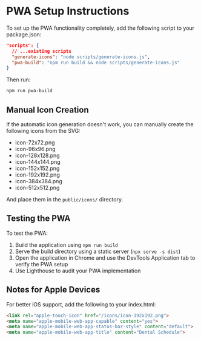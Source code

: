 # PWA Setup Instructions

To set up the PWA functionality completely, add the following script to your package.json:

```json
"scripts": {
  // ...existing scripts
  "generate-icons": "node scripts/generate-icons.js",
  "pwa-build": "npm run build && node scripts/generate-icons.js"
}
```

Then run:

```bash
npm run pwa-build
```

## Manual Icon Creation

If the automatic icon generation doesn't work, you can manually create the following icons from the SVG:

- icon-72x72.png
- icon-96x96.png
- icon-128x128.png
- icon-144x144.png
- icon-152x152.png
- icon-192x192.png
- icon-384x384.png
- icon-512x512.png

And place them in the `public/icons/` directory.

## Testing the PWA

To test the PWA:
1. Build the application using `npm run build`
2. Serve the build directory using a static server (`npx serve -s dist`)
3. Open the application in Chrome and use the DevTools Application tab to verify the PWA setup
4. Use Lighthouse to audit your PWA implementation

## Notes for Apple Devices

For better iOS support, add the following to your index.html:

```html
<link rel="apple-touch-icon" href="/icons/icon-192x192.png">
<meta name="apple-mobile-web-app-capable" content="yes">
<meta name="apple-mobile-web-app-status-bar-style" content="default">
<meta name="apple-mobile-web-app-title" content="Dental Schedule">
```

